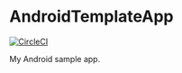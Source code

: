 
# AndroidTemplateApp 
[![CircleCI](https://circleci.com/gh/uramonk/AndroidTemplateApp.svg?style=svg)](https://circleci.com/gh/uramonk/AndroidTemplateApp)

My Android sample app.
